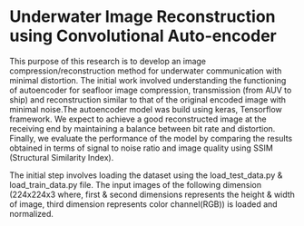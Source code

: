 # Underwater Image Reconstruction using Convolutional Auto-encoder
This purpose of this research is to develop an image compression/reconstruction method for underwater communication with minimal distortion. The initial work involved understanding the functioning of autoencoder for seafloor image compression, transmission (from AUV to ship) and reconstruction similar to that of the original encoded image with minimal noise.The autoencoder model was build using keras, Tensorflow framework. We expect to achieve a good reconstructed image at the receiving end by maintaining a balance between bit rate and distortion. Finally, we evaluate the performance of the model by comparing the results obtained in terms of signal to noise ratio and image quality using SSIM (Structural Similarity Index).

The initial step involves loading the dataset using the load_test_data.py & load_train_data.py file. The input images of the following dimension (224x224x3 where, first & second dimensions represents the height & width of image, third dimension represents color channel(RGB)) is loaded and normalized. 
